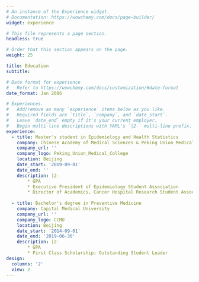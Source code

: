 ```yaml
---
# An instance of the Experience widget.
# Documentation: https://wowchemy.com/docs/page-builder/
widget: experience

# This file represents a page section.
headless: true

# Order that this section appears on the page.
weight: 25

title: Education
subtitle:

# Date format for experience
#   Refer to https://wowchemy.com/docs/customization/#date-format
date_format: Jan 2006

# Experiences.
#   Add/remove as many `experience` items below as you like.
#   Required fields are `title`, `company`, and `date_start`.
#   Leave `date_end` empty if it's your current employer.
#   Begin multi-line descriptions with YAML's `|2-` multi-line prefix.
experience:
  - title: Master's student in Epidemiology and Health Statistics
    company: Chinese Academy of Medical Sciences & Peking Union Medical College
    company_url: ''
    company_logo: Peking_Union_Medical_College
    location: Beijing
    date_start: '2019-09-01'
    date_end: ''
    description: |2-
        * GPA 
        * Executive President of Epidemiology Student Association
        * Director of Academics, Cancer Hospital Research Student Association
        
  - title: Bachelor's degree in Preventive Medicine
    company: Capital Medical University
    company_url: ''
    company_logo: CCMU
    location: Beijing
    date_start: '2014-09-01'
    date_end: '2019-06-30'
    description: |2-
        * GPA
        * First Class Scholarship; Outstanding Student Leader
design:
  columns: '2'
  view: 2
---
```

